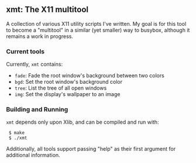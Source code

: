 ## xmt: The X11 multitool

A collection of various X11 utility scripts I've written.  My goal is for this tool to become a "multitool" in a similar (yet smaller) way to busybox, although it remains a work in progress.

### Current tools

Currently, `xmt` contains:

- `fade`: Fade the root window's background between two colors
- `bgd`: Set the root window's background color
- `tree`: List the tree of all open windows
- `img`: Set the display's wallpaper to an image

### Building and Running

`xmt` depends only upon Xlib, and can be compiled and run with:

     $ make
     $ ./xmt

Additionally, all tools support passing "help" as their first argument for additional information.
